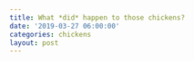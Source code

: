 ```yaml
---
title: What *did* happen to those chickens?
date: '2019-03-27 06:00:00'
categories: chickens
layout: post
---
```



